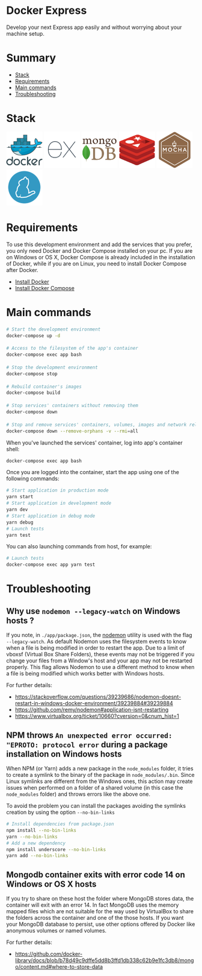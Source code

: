 
# Docker Express

Develop your next Express app easily and without worrying about your machine setup.

# Summary
- [Stack](#stack)
- [Requirements](#requirements)
- [Main commands](#main-commands)
- [Troubleshooting](#troubleshooting)

# Stack

![Docker](https://github.com/lgcolella/docker-express/raw/master/repository/docker.png "Docker")
![Express](https://github.com/lgcolella/docker-express/raw/master/repository/express.png "Express")
![MongoDB](https://github.com/lgcolella/docker-express/raw/master/repository/mongo.png "MongoDB")
![Redis](https://github.com/lgcolella/docker-express/raw/master/repository/redis.png "Redis")
![MochaJS](https://github.com/lgcolella/docker-express/raw/master/repository/mocha.png "MochaJS")
![Yarn](https://github.com/lgcolella/docker-express/raw/master/repository/yarn.png "Yarn")

# Requirements

To use this development environment and add the services that you prefer, you only need Docker and Docker Compose installed on your pc.
If you are on Windows or OS X, Docker Compose is already included in the installation of Docker, while if you are on Linux, you need to install Docker Compose after Docker.
- [Install Docker](https://docs.docker.com/install/)
- [Install Docker Compose](https://docs.docker.com/compose/install/)

# Main commands

```sh
# Start the development environment
docker-compose up -d

# Access to the filesystem of the app's container
docker-compose exec app bash

# Stop the development environment
docker-compose stop

# Rebuild container's images
docker-compose build

# Stop services' containers without removing them
docker-compose down

# Stop and remove services' containers, volumes, images and network related to the development environment
docker-compose down --remove-orphans -v --rmi=all
```
When you've launched the services' container, log into app's container shell:
```sh
docker-compose exec app bash
```
Once you are logged into the container, start the app using one of the following commands:
```sh
# Start application in production mode
yarn start
# Start application in development mode
yarn dev
# Start application in debug mode
yarn debug
# Launch tests
yarn test
```
You can also launching commands from host, for example:
```sh
# Launch tests
docker-compose exec app yarn test
```

# Troubleshooting

## Why use `nodemon --legacy-watch` on Windows hosts ?

If you note, in `./app/package.json`, the [nodemon](https://github.com/remy/nodemon) utility is used with the flag `--legacy-watch`. As default Nodemon uses the filesystem events to know when a file is being modified in order to restart the app. Due to a limit of vboxsf (Virtual Box Share Folders), these events may not be triggered if you change your files from a Window's host and your app may not be restarted properly. This flag allows Nodemon to use a different method to know when a file is being modified which works better with Windows hosts.

For further details:
- https://stackoverflow.com/questions/39239686/nodemon-doesnt-restart-in-windows-docker-environment/39239884#39239884
- https://github.com/remy/nodemon#application-isnt-restarting
- https://www.virtualbox.org/ticket/10660?cversion=0&cnum_hist=1

## NPM throws `An unexpected error occurred: "EPROTO: protocol error` during a package installation on Windows hosts

When NPM (or Yarn) adds a new package in the `node_modules` folder, it tries to create a symlink to the binary of the package in `node_modules/.bin`. Since Linux symlinks are different from the Windows ones, this action may create issues when performed on a folder of a shared volume (in this case the `node_modules` folder) and throws errors like the above one.

To avoid the problem you can install the packages avoiding the symlinks creation by using the option `--no-bin-links`
```sh
# Install dependencies from package.json
npm install --no-bin-links
yarn --no-bin-links
# Add a new dependency
npm install underscore --no-bin-links
yarn add --no-bin-links
```

## Mongodb container exits with error code 14 on Windows or OS X hosts

If you try to share on these host the folder where MongoDB stores data, the container will exit with an error 14. In fact MongoDB uses the memory mapped files which are not suitable for the way used by VirtualBox to share the folders across the container and one of the those hosts. If you want your MongoDB database to persist, use other options offered by Docker like anonymous volumes or named volumes.

For further details:
- https://github.com/docker-library/docs/blob/b78d49c9dffe5dd8b3ffd1db338c62b9e1fc3db8/mongo/content.md#where-to-store-data